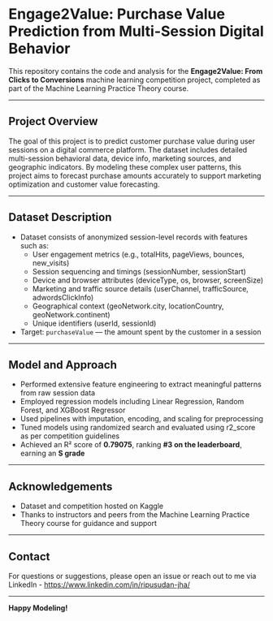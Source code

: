 # Engage2Value: Purchase Value Prediction from Multi-Session Digital Behavior

This repository contains the code and analysis for the **Engage2Value: From Clicks to Conversions** machine learning competition project, completed as part of the Machine Learning Practice Theory course.

---

## Project Overview

The goal of this project is to predict customer purchase value during user sessions on a digital commerce platform. The dataset includes detailed multi-session behavioral data, device info, marketing sources, and geographic indicators. By modeling these complex user patterns, this project aims to forecast purchase amounts accurately to support marketing optimization and customer value forecasting.

---

## Dataset Description

- Dataset consists of anonymized session-level records with features such as:
  - User engagement metrics (e.g., totalHits, pageViews, bounces, new_visits)
  - Session sequencing and timings (sessionNumber, sessionStart)
  - Device and browser attributes (deviceType, os, browser, screenSize)
  - Marketing and traffic source details (userChannel, trafficSource, adwordsClickInfo)
  - Geographical context (geoNetwork.city, locationCountry, geoNetwork.continent)
  - Unique identifiers (userId, sessionId)
- Target: `purchaseValue` — the amount spent by the customer in a session

---

## Model and Approach

- Performed extensive feature engineering to extract meaningful patterns from raw session data
- Employed regression models including Linear Regression, Random Forest, and XGBoost Regressor
- Used pipelines with imputation, encoding, and scaling for preprocessing
- Tuned models using randomized search and evaluated using r2_score as per competition guidelines
- Achieved an R² score of **0.79075**, ranking **#3 on the leaderboard**, earning an **S grade**

---

## Acknowledgements

- Dataset and competition hosted on Kaggle
- Thanks to instructors and peers from the Machine Learning Practice Theory course for guidance and support

---

## Contact

For questions or suggestions, please open an issue or reach out to me via LinkedIn - https://www.linkedin.com/in/ripusudan-jha/

---

**Happy Modeling!**

